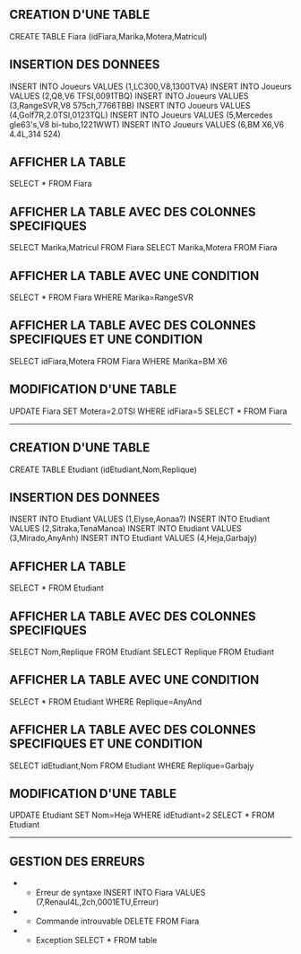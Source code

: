 ## CREATION D'UNE TABLE
CREATE TABLE Fiara (idFiara,Marika,Motera,Matricul)

## INSERTION DES DONNEES
INSERT INTO Joueurs VALUES (1,LC300,V8,1300TVA)
INSERT INTO Joueurs VALUES (2,Q8,V6 TFSI,0091TBQ)
INSERT INTO Joueurs VALUES (3,RangeSVR,V8 575ch,7766TBB)
INSERT INTO Joueurs VALUES (4,Golf7R,2.0TSI,0123TQL)
INSERT INTO Joueurs VALUES (5,Mercedes gle63's,V8 bi-tubo,1221WWT)
INSERT INTO Joueurs VALUES (6,BM X6,V6 4.4L,314 524)

## AFFICHER LA TABLE
SELECT * FROM Fiara

## AFFICHER LA TABLE AVEC DES COLONNES SPECIFIQUES
SELECT Marika,Matricul FROM Fiara
SELECT Marika,Motera FROM Fiara

## AFFICHER LA TABLE AVEC UNE CONDITION
SELECT * FROM Fiara WHERE Marika=RangeSVR

## AFFICHER LA TABLE AVEC DES COLONNES SPECIFIQUES ET UNE CONDITION
SELECT idFiara,Motera FROM Fiara WHERE Marika=BM X6

## MODIFICATION D'UNE TABLE
UPDATE Fiara SET Motera=2.0TSI WHERE idFiara=5
SELECT * FROM Fiara


* * * * * * * * * * * * * * * * * * * * * * * * * * * * 


## CREATION D'UNE TABLE
CREATE TABLE Etudiant (idEtudiant,Nom,Replique)

## INSERTION DES DONNEES
INSERT INTO Etudiant VALUES (1,Elyse,Aonaa?)
INSERT INTO Etudiant VALUES (2,Sitraka,TenaManoa)
INSERT INTO Etudiant VALUES (3,Mirado,AnyAnh)
INSERT INTO Etudiant VALUES (4,Heja,Garbajy)

## AFFICHER LA TABLE
SELECT * FROM Etudiant

## AFFICHER LA TABLE AVEC DES COLONNES SPECIFIQUES
SELECT Nom,Replique FROM Etudiant
SELECT Replique FROM Etudiant

## AFFICHER LA TABLE AVEC UNE CONDITION
SELECT * FROM Etudiant WHERE Replique=AnyAnd

## AFFICHER LA TABLE AVEC DES COLONNES SPECIFIQUES ET UNE CONDITION
SELECT idEtudiant,Nom FROM Etudiant WHERE Replique=Garbajy

## MODIFICATION D'UNE TABLE
UPDATE Etudiant SET Nom=Heja WHERE idEtudiant=2
SELECT * FROM Etudiant


* * * * * * * * * * * * * * * * * * * * * * * * * * * * *

## GESTION DES ERREURS
* * Erreur de syntaxe
INSERT INTO Fiara VALUES (7,Renaul4L,2ch,0001ETU,Erreur)

* * Commande introuvable
DELETE FROM Fiara

* * Exception
SELECT * FROM table
